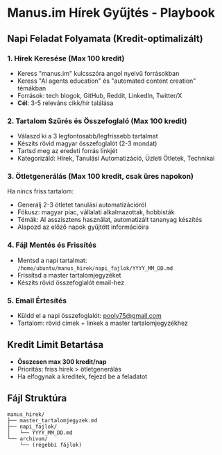 # Manus.im Hírek Gyűjtés - Playbook

## Napi Feladat Folyamata (Kredit-optimalizált)

### 1. Hírek Keresése (Max 100 kredit)
- Keress "manus.im" kulcsszóra angol nyelvű forrásokban
- Keress "AI agents education" és "automated content creation" témákban
- Források: tech blogok, GitHub, Reddit, LinkedIn, Twitter/X
- **Cél**: 3-5 releváns cikk/hír találása

### 2. Tartalom Szűrés és Összefoglaló (Max 100 kredit)
- Válaszd ki a 3 legfontosabb/legfrissebb tartalmat
- Készíts rövid magyar összefoglalót (2-3 mondat)
- Tartsd meg az eredeti forrás linkjét
- Kategorizáld: Hírek, Tanulási Automatizáció, Üzleti Ötletek, Technikai

### 3. Ötletgenerálás (Max 100 kredit, csak üres napokon)
Ha nincs friss tartalom:
- Generálj 2-3 ötletet tanulási automatizációról
- Fókusz: magyar piac, vállalati alkalmazottak, hobbisták
- Témák: AI asszisztens használat, automatizált tananyag készítés
- Alapozd az előző napok gyűjtött információira

### 4. Fájl Mentés és Frissítés
- Mentsd a napi tartalmat: `/home/ubuntu/manus_hirek/napi_fajlok/YYYY_MM_DD.md`
- Frissítsd a master tartalomjegyzéket
- Készíts rövid összefoglalót email-hez

### 5. Email Értesítés
- Küldd el a napi összefoglalót: pooly75@gmail.com
- Tartalom: rövid címek + linkek a master tartalomjegyzékhez

## Kredit Limit Betartása
- **Összesen max 300 kredit/nap**
- Prioritás: friss hírek > ötletgenerálás
- Ha elfogynak a kreditek, fejezd be a feladatot

## Fájl Struktúra
```
manus_hirek/
├── master_tartalomjegyzek.md
├── napi_fajlok/
│   └── YYYY_MM_DD.md
└── archivum/
    └── (régebbi fájlok)
```


